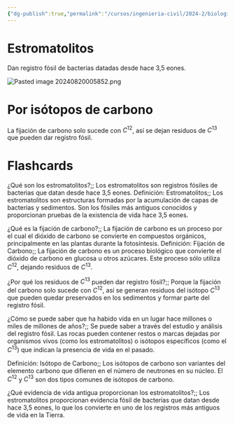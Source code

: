 ```yaml
---
{"dg-publish":true,"permalink":"/cursos/ingenieria-civil/2024-2/biologia-de-organismos-y-comunidades/1-origen-de-la-vida-y-diversidad-de-organismos/1-2-origen-de-la-vida/evidencias-fosiles-del-origen-de-la-vida-en-la-tierra/","tags":["P1BIO110C","C1BIO110C"]}
---
```


# Estromatolitos

Dan registro fósil de bacterias datadas desde hace 3,5 eones.

![Pasted image 20240820005852.png](/img/user/Cursos/Ingenier%C3%ADa%20Civil/2024-2/Biolog%C3%ADa%20de%20Organismos%20y%20Comunidades/1%20Origen%20de%20la%20Vida%20y%20Diversidad%20de%20Organismos/1.2%20Origen%20de%20la%20Vida/attachments/Pasted%20image%2020240820005852.png)

# Por isótopos de carbono

La fijación de carbono solo sucede con $C^{12}$, así se dejan residuos de $C^{13}$ que pueden dar registro fósil.

# Flashcards

¿Qué son los estromatolitos?;; Los estromatolitos son registros fósiles de bacterias que datan desde hace 3,5 eones.
Definición: Estromatolitos;; Los estromatolitos son estructuras formadas por la acumulación de capas de bacterias y sedimentos. Son los fósiles más antiguos conocidos y proporcionan pruebas de la existencia de vida hace 3,5 eones.

¿Qué es la fijación de carbono?;; La fijación de carbono es un proceso por el cual el dióxido de carbono se convierte en compuestos orgánicos, principalmente en las plantas durante la fotosíntesis.
Definición: Fijación de Carbono;; La fijación de carbono es un proceso biológico que convierte el dióxido de carbono en glucosa u otros azúcares. Este proceso sólo utiliza $C^{12}$, dejando residuos de $C^{13}$.

¿Por qué los residuos de $C^{13}$ pueden dar registro fósil?;; Porque la fijación del carbono solo sucede con $C^{12}$, así se generan residuos del isótopo $C^{13}$ que pueden quedar preservados en los sedimentos y formar parte del registro fósil.

¿Cómo se puede saber que ha habido vida en un lugar hace millones o miles de millones de años?;; Se puede saber a través del estudio y análisis del registro fósil. Las rocas pueden contener restos o marcas dejadas por organismos vivos (como los estromatolitos) o isótopos específicos (como el $C^{13}$) que indican la presencia de vida en el pasado.

Definición: Isótopo de Carbono;; Los isótopos de carbono son variantes del elemento carbono que difieren en el número de neutrones en su núcleo. El $C^{12}$ y $C^{13}$ son dos tipos comunes de isótopos de carbono.

¿Qué evidencia de vida antigua proporcionan los estromatolitos?;; Los estromatolitos proporcionan evidencia fósil de bacterias que datan desde hace 3,5 eones, lo que los convierte en uno de los registros más antiguos de vida en la Tierra.